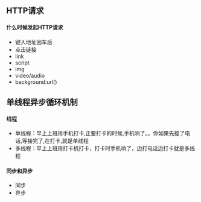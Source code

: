 ## HTTP请求
#### 什么时候发起HTTP请求
- 键入地址回车后
- 点击链接
- link
- script
- img
- video/audio
- background:url()

## 单线程异步循环机制
#### 线程
- 单线程：早上上班用手机打卡,正要打卡的时候,手机响了。。你如果先接了电话,等接完了,在打卡,就是单线程
- 多线程：早上上班用打卡机打卡，打卡时手机响了，边打电话边打卡就是多线程

#### 同步和异步
- 同步
- 异步
